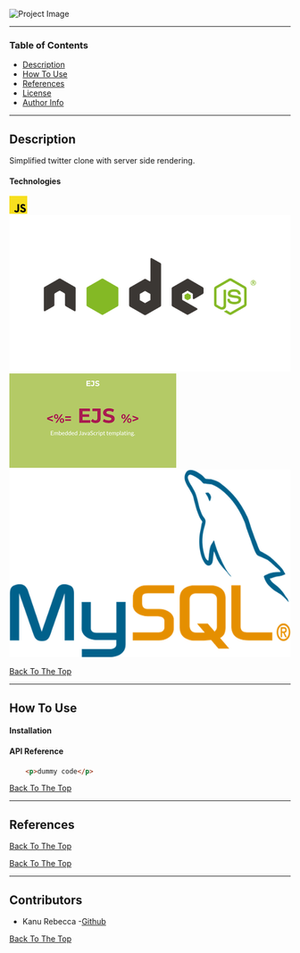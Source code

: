 
![Project Image](project-image-url)

---

### Table of Contents


- [Description](#description)
- [How To Use](#how-to-use)
- [References](#references)
- [License](#license)
- [Author Info](#author-info)

---

## Description

Simplified twitter clone with server side rendering. 

#### Technologies

<img src="./src/assets/images/32px-Unofficial_JavaScript_logo_2.svg.png" alt="javascript logo"/>
<img src="./src/assets/images/node.png" alt="node logo"/>
<img src="./src/assets/images/ejs.png" alt="ejs logo"/>
<img src="./src/assets/images/logo-mysql.png" alt="mysql logo"/>


[Back To The Top](#read-me-template)

---

## How To Use

#### Installation



#### API Reference

```html
    <p>dummy code</p>
```
[Back To The Top](#read-me-template)

---

## References
[Back To The Top](#read-me-template)

<!-- --- -->

<!-- ## License -->


[Back To The Top](#read-me-template)

---

## Contributors

- Kanu Rebecca -[Github](https://github.com/RebeccaRamalho)


[Back To The Top](#read-me-template)
